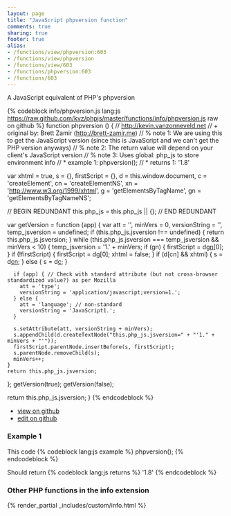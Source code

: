 ```yaml
---
layout: page
title: "JavaScript phpversion function"
comments: true
sharing: true
footer: true
alias:
- /functions/view/phpversion:603
- /functions/view/phpversion
- /functions/view/603
- /functions/phpversion:603
- /functions/603
---
```

<!-- Generated by Rakefile:build -->
A JavaScript equivalent of PHP's phpversion

{% codeblock info/phpversion.js lang:js https://raw.github.com/kvz/phpjs/master/functions/info/phpversion.js raw on github %}
function phpversion () {
  // http://kevin.vanzonneveld.net
  // +   original by: Brett Zamir (http://brett-zamir.me)
  // %        note 1: We are using this to get the JavaScript version (since this is JavaScript and we can't get the PHP version anyways)
  // %        note 2: The return value will depend on your client's JavaScript version
  // %        note 3: Uses global: php_js to store environment info
  // *     example 1: phpversion();
  // *     returns 1: '1.8'

  var xhtml = true,
    s = {},
    firstScript = {},
    d = this.window.document,
    c = 'createElement',
    cn = 'createElementNS',
    xn = 'http://www.w3.org/1999/xhtml',
    g = 'getElementsByTagName',
    gn = 'getElementsByTagNameNS';

  // BEGIN REDUNDANT
  this.php_js = this.php_js || {};
  // END REDUNDANT

  var getVersion = function (app) {
    var att = '',
      minVers = 0,
      versionString = '',
      temp_jsversion = undefined;
    if (this.php_js.jsversion !== undefined) {
      return this.php_js.jsversion;
    }
    while (this.php_js.jsversion === temp_jsversion && minVers < 10) {
      temp_jsversion = '1.' + minVers;
      if (gn) {
        firstScript = d[gn](xn, 'script')[0];
      }
      if (!firstScript) {
        firstScript = d[g]('script')[0];
        xhtml = false;
      }
      if (d[cn] && xhtml) {
        s = d[cn](xn, 'script');
      } else {
        s = d[c]('script');
      }

      if (app) { // Check with standard attribute (but not cross-browser standardized value?) as per Mozilla
        att = 'type';
        versionString = 'application/javascript;version=1.';
      } else {
        att = 'language'; // non-standard
        versionString = 'JavaScript1.';
      }

      s.setAttribute(att, versionString + minVers);
      s.appendChild(d.createTextNode("this.php_js.jsversion=" + "'1." + minVers + "'"));
      firstScript.parentNode.insertBefore(s, firstScript);
      s.parentNode.removeChild(s);
      minVers++;
    }
    return this.php_js.jsversion;
  };
  getVersion(true);
  getVersion(false);

  return this.php_js.jsversion;
}
{% endcodeblock %}

 - [view on github](https://github.com/kvz/phpjs/blob/master/functions/info/phpversion.js)
 - [edit on github](https://github.com/kvz/phpjs/edit/master/functions/info/phpversion.js)

### Example 1
This code
{% codeblock lang:js example %}
phpversion();
{% endcodeblock %}

Should return
{% codeblock lang:js returns %}
'1.8'
{% endcodeblock %}


### Other PHP functions in the info extension
{% render_partial _includes/custom/info.html %}
